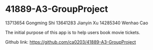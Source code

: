 # 41889-A3-GroupProject
13713654 Gongming Shi 13641283 Jianyin Xu 14285340 Wenhao Cao



The initial purpose of this app is to help users book movie tickets.


Github link: https://github.com/ca0203/41889-A3-GroupProject
